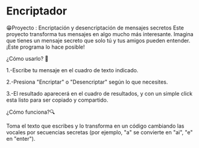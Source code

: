 # Encriptador
😁Proyecto : Encriptación y desencriptación de mensajes secretos
Este proyecto transforma tus mensajes en algo mucho más interesante. Imagina que tienes un mensaje secreto que solo tú y tus amigos pueden entender. ¡Este programa lo hace posible! 

¿Cómo usarlo? 🚀

1.-Escribe tu mensaje en el cuadro de texto indicado.

2.-Presiona "Encriptar" o "Desencriptar" según lo que necesites.

3.-El resultado aparecerá en el cuadro de resultados, y con un simple click esta listo para ser copiado y compartido.

¿Cómo funciona?🔍

Toma el texto que escribes y lo transforma en un código cambiando las vocales por secuencias secretas (por ejemplo, "a" se convierte en "ai", "e" en "enter").
